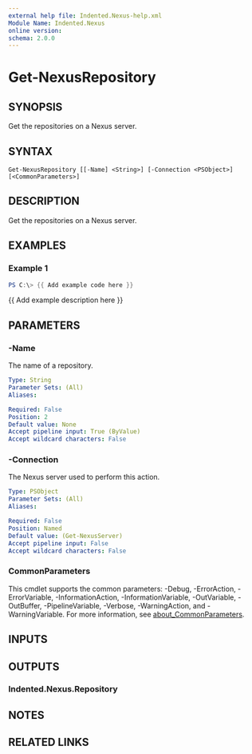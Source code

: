```yaml
---
external help file: Indented.Nexus-help.xml
Module Name: Indented.Nexus
online version:
schema: 2.0.0
---
```


# Get-NexusRepository

## SYNOPSIS
Get the repositories on a Nexus server.

## SYNTAX

```
Get-NexusRepository [[-Name] <String>] [-Connection <PSObject>] [<CommonParameters>]
```

## DESCRIPTION
Get the repositories on a Nexus server.

## EXAMPLES

### Example 1
```powershell
PS C:\> {{ Add example code here }}
```

{{ Add example description here }}

## PARAMETERS

### -Name
The name of a repository.

```yaml
Type: String
Parameter Sets: (All)
Aliases:

Required: False
Position: 2
Default value: None
Accept pipeline input: True (ByValue)
Accept wildcard characters: False
```

### -Connection
The Nexus server used to perform this action.

```yaml
Type: PSObject
Parameter Sets: (All)
Aliases:

Required: False
Position: Named
Default value: (Get-NexusServer)
Accept pipeline input: False
Accept wildcard characters: False
```

### CommonParameters
This cmdlet supports the common parameters: -Debug, -ErrorAction, -ErrorVariable, -InformationAction, -InformationVariable, -OutVariable, -OutBuffer, -PipelineVariable, -Verbose, -WarningAction, and -WarningVariable. For more information, see [about_CommonParameters](http://go.microsoft.com/fwlink/?LinkID=113216).

## INPUTS

## OUTPUTS

### Indented.Nexus.Repository
## NOTES

## RELATED LINKS

